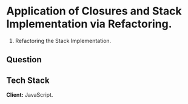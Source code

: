 
# Application of Closures and Stack Implementation via Refactoring.
1. Refactoring the Stack Implementation.
## Question


## Tech Stack

**Client:** JavaScript.



